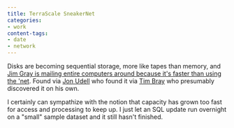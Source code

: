 ```yaml
---
title: TerraScale SneakerNet
categories:
- work
content-tags:
- date
- network
---
```


Disks are becoming sequential storage, more like tapes than memory, and [Jim Gray is mailing entire computers around because it's
faster than using the 'net][1].  Found via [Jon Udell][2] who found it via [Tim Bray][3] who presumably discovered it on his own.

   [1]: http://www.acmqueue.org/modules.php?name=Content&pa=showpage&pid=43
   [2]: http://weblog.infoworld.com/udell/2003/07/11.html#a741
   [3]: http://www.tbray.org/ongoing/When/200x/2003/07/10/StillMovie

I certainly can sympathize with the notion that capacity has grown too fast for access and processing to keep up.  I just let an SQL update run overnight on a "small" sample dataset and it still hasn't finished.
